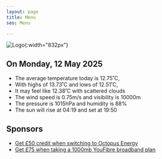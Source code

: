 ```yaml
---
layout: page
title: Menu
seo: Menu

---
```


![Logo](/images/logo.jpg){:width="832px"}

<!-- weather_marker starts -->
## On Monday, 12 May 2025

- The average temperature today is 12.75˚C,
- With highs of 13.73˚C and lows of 12.51˚C,
- It may feel like 12.38˚C with scattered clouds
- The wind speed is 0.75m/s and visibility is 10000m
- The pressure is 1015hPa and humidity is 88%
- The sun will rise at 04:19 and set at 19:50

<!-- weather_marker ends -->

## Sponsors

- [Get £50 credit when switching to Octopus Energy](https://bit.ly/3oD1nnS)
- [Get £75 when taking a 1000mb YouFibre broadband plan](https://aklam.io/91zWhU?)
